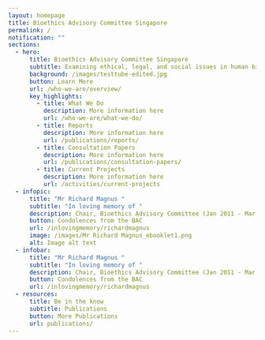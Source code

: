 ```yaml
---
layout: homepage
title: Bioethics Advisory Committee Singapore
permalink: /
notification: ""
sections:
  - hero:
      title: Bioethics Advisory Committee Singapore
      subtitle: Examining ethical, legal, and social issues in human biomedical research
      background: /images/testtube-edited.jpg
      button: Learn More
      url: /who-we-are/overview/
      key_highlights:
        - title: What We Do
          description: More information here
          url: /who-we-are/what-we-do/
        - title: Reports
          description: More information here
          url: /publications/reports/
        - title: Consultation Papers
          description: More information here
          url: /publications/consultation-papers/
        - title: Current Projects
          description: More information here
          url: /activities/current-projects
  - infopic:
      title: "Mr Richard Magnus "
      subtitle: "In loving memory of "
      description: Chair, Bioethics Advisory Committee (Jan 2011 - Mar 2022)
      button: Condolences from the BAC
      url: /inlovingmemory/richardmagnus
      image: /images/Mr Richard Magnus_ebooklet1.png
      alt: Image alt text
  - infobar:
      title: "Mr Richard Magnus "
      subtitle: "In loving memory of "
      description: Chair, Bioethics Advisory Committee (Jan 2011 - Mar 2022)
      button: Condolences from the BAC
      url: /inlovingmemory/richardmagnus
  - resources:
      title: Be in the know
      subtitle: Publications
      button: More Publications
      url: publications/
---
```

